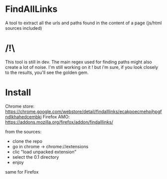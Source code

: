 # FindAllLinks
A tool to extract all the urls and paths found in the content of a page (js/html sources included)

# /!\
This tool is still in dev. The main regex used for finding paths might also create a lot of noise. I'm still working on it ! but i'm sure, if you look closely to the results, you'll see the golden gem.

# Install
Chrome store:  https://chrome.google.com/webstore/detail/findalllinks/ecakpoecmehpjhpgfndlkhahedcembki
Firefox AMO:  https://addons.mozilla.org/firefox/addon/findalllinks/

from the sources:

- clone the repo
- go in chrome -> chrome://extensions
- clic "load unpacked extension"
- select the 0.1 directory
- enjoy

same for Firefox
